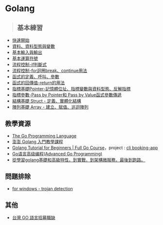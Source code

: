 # Golang
>## 基本練習  
- [快速開始](Golang-training/hello.go)  
- [資料、資料型態與變數](Golang-training/data-var.go)
- [基本輸入與輸出](Golang-training/basic-io.go)
- [基本運算符號](Golang-training/op.go)
- [流程控制-if判斷式](Golang-training/flow-if.go)
- [流程控制-for迴圈break、continue用法](Golang-training/flow-for.go)
- [函式的定義、呼叫、參數](Golang-training/func-basic.go)
- [函式的回傳值-return的用法](Golang-training/func-return.go)
- [指標基礎Pointer-記憶體位址、指標變數與資料型態、反解指標](Golang-training/pointer.go)
- [指標參數-Pass by Pointer和 Pass by Value函式參數傳遞](Golang-training/pointer-argument.go)
- [結構基礎 Struct - 定義、實體化結構](Golang-training/struct.go)
- [陣列基礎 Array - 建立、賦值、巡迴陣列](Golang-training/array-basic.go)  

## 教學資源
- [The Go Programming Language](http://www.gopl.io/)
- [澎澎 Golang 入門教學課程
](https://www.youtube.com/playlist?list=PL-g0fdC5RMbo9bdRzbKaCWYC2mXg2eEZE) 
- [Golang Tutorial for Beginners | Full Go Course](https://www.youtube.com/watch?v=yyUHQIec83I)，project : [cli booking-app](https://github.com/daoxuewu/cheat_sheet/tree/master/Golang/booking-app)
- [Go语言高级编程(Advanced Go Programming)](https://chai2010.cn/advanced-go-programming-book/)
- [從學習golang基礎和高級特性，到實戰，到架構微服務，最後到跑路。](https://github.com/jiujuan/go-collection)
## 問題排除
- [for windows - trojan detection](https://github.com/golang/go/issues/44351)
## 其他
- [台灣 GO 語言招募職缺](https://github.com/golangtw/jobs)

